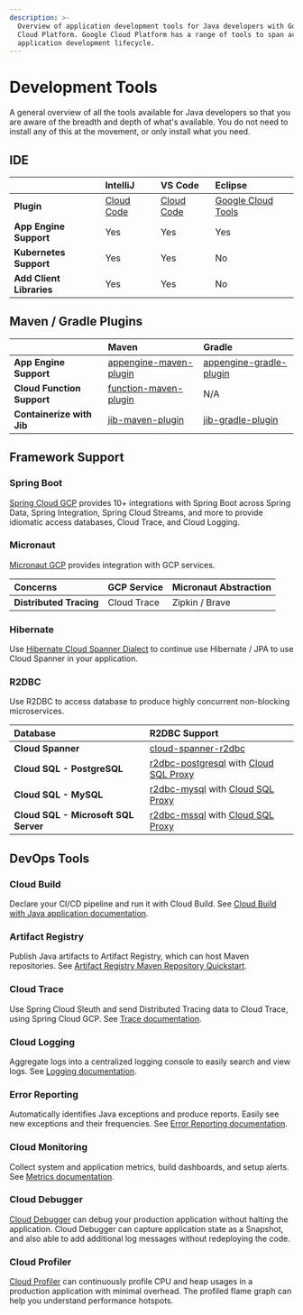 ```yaml
---
description: >-
  Overview of application development tools for Java developers with Google
  Cloud Platform. Google Cloud Platform has a range of tools to span across all
  application development lifecycle.
---
```


# Development Tools

A general overview of all the tools available for Java developers so that you are aware of the breadth and depth of what's available. You do not need to install any of this at the movement, or only install what you need.

## IDE

|  | IntelliJ | VS Code | Eclipse |
| :--- | :--- | :--- | :--- |
| **Plugin** | [Cloud Code](https://cloud.google.com/code/docs/intellij/quickstart-IDEA) | [Cloud Code](https://cloud.google.com/code/docs/vscode/quickstart) | [Google Cloud Tools](https://cloud.google.com/eclipse/docs) |
| **App Engine Support** | Yes | Yes | Yes |
| **Kubernetes Support** | Yes | Yes | No |
| **Add Client Libraries** | Yes | Yes | No |

## Maven / Gradle Plugins

|  | Maven | Gradle |
| :--- | :--- | :--- |
| **App Engine Support** | [appengine-maven-plugin](https://cloud.google.com/appengine/docs/standard/java/tools/using-maven) | [appengine-gradle-plugin](https://cloud.google.com/appengine/docs/standard/java/tools/gradle) |
| **Cloud Function Support** | [function-maven-plugin](https://github.com/GoogleCloudPlatform/functions-framework-java) | N/A |
| **Containerize with Jib** | [jib-maven-plugin](https://github.com/GoogleContainerTools/jib/tree/master/jib-maven-plugin) | [jib-gradle-plugin](https://github.com/GoogleContainerTools/jib/tree/master/jib-gradle-plugin) |

## Framework Support

### Spring Boot

[Spring Cloud GCP](https://spring.io/projects/spring-cloud-gcp) provides 10+ integrations with Spring Boot across Spring Data, Spring Integration, Spring Cloud Streams, and more to provide idiomatic access databases, Cloud Trace, and Cloud Logging.

### Micronaut

[Micronaut GCP](https://micronaut-projects.github.io/micronaut-gcp/latest/guide/index.html) provides integration with GCP services.

| Concerns | GCP Service | Micronaut Abstraction |
| :--- | :--- | :--- |
| **Distributed Tracing** | Cloud Trace | Zipkin / Brave  |

### Hibernate

Use [Hibernate Cloud Spanner Dialect](https://cloud.google.com/spanner/docs/use-hibernate) to continue use Hibernate / JPA to use Cloud Spanner in your application.

### R2DBC

Use R2DBC to access database to produce highly concurrent non-blocking microservices. 

| Database | R2DBC Support |
| :--- | :--- |
| **Cloud Spanner** | [cloud-spanner-r2dbc](https://github.com/GoogleCloudPlatform/cloud-spanner-r2dbc) |
| **Cloud SQL - PostgreSQL** | [r2dbc-postgresql](https://github.com/r2dbc/r2dbc-postgresql) with [Cloud SQL Proxy](https://cloud.google.com/sql/docs/postgres/sql-proxy) |
| **Cloud SQL - MySQL** | [r2dbc-mysql](https://github.com/mirromutth/r2dbc-mysql) with [Cloud SQL Proxy](https://cloud.google.com/sql/docs/mysql/sql-proxy) |
| **Cloud SQL - Microsoft SQL Server** | [r2dbc-mssql](https://github.com/r2dbc/r2dbc-mssql) with [Cloud SQL Proxy](https://cloud.google.com/sql/docs/sqlserver/sql-proxy) |

## DevOps Tools

### Cloud Build

Declare your CI/CD pipeline and run it with Cloud Build. See [Cloud Build with Java application documentation](https://cloud.google.com/cloud-build/docs/building/build-java).

### Artifact Registry

Publish Java artifacts to Artifact Registry, which can host Maven repositories.  See [Artifact Registry Maven Repository Quickstart](https://cloud.google.com/artifact-registry/docs/java/quickstart).

### Cloud Trace

Use Spring Cloud Sleuth and send Distributed Tracing data to Cloud Trace, using Spring Cloud GCP.  See [Trace documentation](cloud-services/trace.md).

### Cloud Logging

Aggregate logs into a centralized logging console to easily search and view logs. See [Logging documentation](cloud-services/logging.md).

### Error Reporting

Automatically identifies Java exceptions and produce reports. Easily see new exceptions and their frequencies. See [Error Reporting documentation](https://cloud.google.com/error-reporting/docs/viewing-errors).

### Cloud Monitoring

Collect system and application metrics, build dashboards, and setup alerts.  See [Metrics documentation](cloud-services/metrics.md).

### Cloud Debugger

[Cloud Debugger](https://cloud.google.com/debugger/docs/setup/java) can debug your production application without halting the application. Cloud Debugger can capture application state as a Snapshot, and also able to add additional log messages without redeploying the code.

### Cloud Profiler

[Cloud Profiler](https://cloud.google.com/profiler/docs/profiling-java) can continuously profile CPU and heap usages in a production application with minimal overhead.  The profiled flame graph can help you understand performance hotspots.



